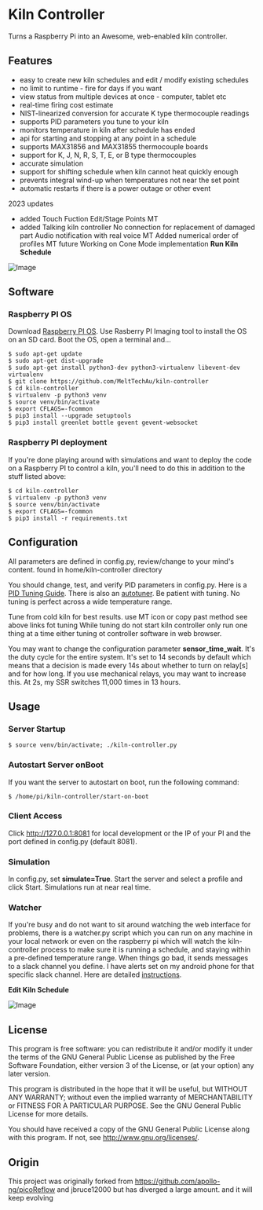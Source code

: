 Kiln Controller
==========

Turns a Raspberry Pi into an Awesome, web-enabled kiln controller.

## Features

  * easy to create new kiln schedules and edit / modify existing schedules
  * no limit to runtime - fire for days if you want
  * view status from multiple devices at once - computer, tablet etc
  * real-time firing cost estimate
  * NIST-linearized conversion for accurate K type thermocouple readings
  * supports PID parameters you tune to your kiln
  * monitors temperature in kiln after schedule has ended
  * api for starting and stopping at any point in a schedule
  * supports MAX31856 and MAX31855 thermocouple boards
  * support for K, J, N, R, S, T, E, or B type thermocouples
  * accurate simulation
  * support for shifting schedule when kiln cannot heat quickly enough
  * prevents integral wind-up when temperatures not near the set point
  * automatic restarts if there is a power outage or other event
  
  2023 updates
  * added Touch Fuction Edit/Stage Points MT
  * added Talking kiln controller No connection for replacement of damaged part Audio notification with real voice MT
  Added numerical order of profiles MT
  future
  Working on Cone Mode implementation
**Run Kiln Schedule**

![Image](https://github.com/jbruce12000/kiln-controller/blob/master/public/assets/images/kiln-running.png)

## Software 

### Raspberry PI OS

Download [Raspberry PI OS](https://www.raspberrypi.org/software/). Use Rasberry PI Imaging tool to install the OS on an SD card. Boot the OS, open a terminal and...

    $ sudo apt-get update
    $ sudo apt-get dist-upgrade
    $ sudo apt-get install python3-dev python3-virtualenv libevent-dev virtualenv
    $ git clone https://github.com/MeltTechAu/kiln-controller
    $ cd kiln-controller
    $ virtualenv -p python3 venv
    $ source venv/bin/activate
    $ export CFLAGS=-fcommon
    $ pip3 install --upgrade setuptools
    $ pip3 install greenlet bottle gevent gevent-websocket


### Raspberry PI deployment

If you're done playing around with simulations and want to deploy the code on a Raspberry PI to control a kiln, you'll need to do this in addition to the stuff listed above:

    $ cd kiln-controller
    $ virtualenv -p python3 venv
    $ source venv/bin/activate
    $ export CFLAGS=-fcommon
    $ pip3 install -r requirements.txt

## Configuration

All parameters are defined in config.py, review/change to your mind's content. found in home/kiln-controller directory

You should change, test, and verify PID parameters in config.py.  Here is a [PID Tuning Guide](https://github.com/jbruce12000/kiln-controller/blob/master/docs/pid_tuning.md). There is also an [autotuner](https://github.com/jbruce12000/kiln-controller/blob/master/docs/ziegler_tuning.md). Be patient with tuning. No tuning is perfect across a wide temperature range.

Tune from cold kiln for best results. use MT icon or copy past method see above links fot tuning
While tuning do not start kiln controller only run one thing at a time either tuning ot controller software in web browser.

You may want to change the configuration parameter **sensor_time_wait**. It's the duty cycle for the entire system.  It's set to 14 seconds by default which means that a decision is made every 14s about whether to turn on relay[s] and for how long. If you use mechanical relays, you may want to increase this. At 2s, my SSR switches 11,000 times in 13 hours.

## Usage

### Server Startup

    $ source venv/bin/activate; ./kiln-controller.py

### Autostart Server onBoot
If you want the server to autostart on boot, run the following command:

    $ /home/pi/kiln-controller/start-on-boot

### Client Access

Click http://127.0.0.1:8081 for local development or the IP
of your PI and the port defined in config.py (default 8081).

### Simulation

In config.py, set **simulate=True**. Start the server and select a profile and click Start. Simulations run at near real time.

### Watcher

If you're busy and do not want to sit around watching the web interface for problems, there is a watcher.py script which you can run on any machine in your local network or even on the raspberry pi which will watch the kiln-controller process to make sure it is running a schedule, and staying within a pre-defined temperature range. When things go bad, it sends messages to a slack channel you define. I have alerts set on my android phone for that specific slack channel. Here are detailed [instructions](https://github.com/jbruce12000/kiln-controller/blob/master/docs/watcher.md).

**Edit Kiln Schedule**

![Image](https://github.com/jbruce12000/kiln-controller/blob/master/public/assets/images/kiln-schedule.png)

## License

This program is free software: you can redistribute it and/or modify
it under the terms of the GNU General Public License as published by
the Free Software Foundation, either version 3 of the License, or
(at your option) any later version.

This program is distributed in the hope that it will be useful,
but WITHOUT ANY WARRANTY; without even the implied warranty of
MERCHANTABILITY or FITNESS FOR A PARTICULAR PURPOSE.  See the
GNU General Public License for more details.

You should have received a copy of the GNU General Public License
along with this program.  If not, see <http://www.gnu.org/licenses/>.

## Origin
This project was originally forked from https://github.com/apollo-ng/picoReflow and jbruce12000 but has diverged a large amount. and it will keep evolving
